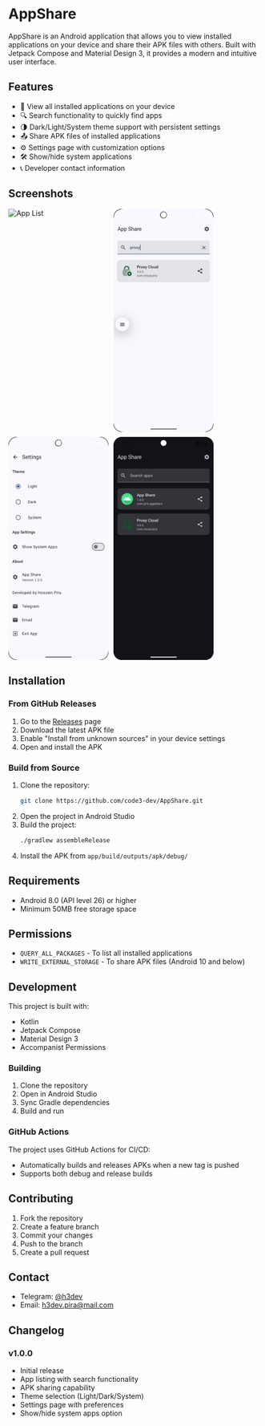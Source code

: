# AppShare

AppShare is an Android application that allows you to view installed applications on your device and share their APK files with others. Built with Jetpack Compose and Material Design 3, it provides a modern and intuitive user interface.

## Features

- 📱 View all installed applications on your device
- 🔍 Search functionality to quickly find apps
- 🌗 Dark/Light/System theme support with persistent settings
- 📤 Share APK files of installed applications
- ⚙️ Settings page with customization options
- 🛠 Show/hide system applications
- 📞 Developer contact information

## Screenshots

<div style="display:flex; flex-wrap:wrap; gap:10px;">
  <img src="screenshots/app_list.png" alt="App List" width="200"/>
  <img src="screenshots/search.png" alt="Search" width="200"/>
  <img src="screenshots/settings.png" alt="Settings" width="200"/>
  <img src="screenshots/dark_mode.png" alt="Dark Mode" width="200"/>
</div>

## Installation

### From GitHub Releases
1. Go to the [Releases](https://github.com/code3-dev/AppShare/releases) page
2. Download the latest APK file
3. Enable "Install from unknown sources" in your device settings
4. Open and install the APK

### Build from Source
1. Clone the repository:
   ```bash
   git clone https://github.com/code3-dev/AppShare.git
   ```
2. Open the project in Android Studio
3. Build the project:
   ```bash
   ./gradlew assembleRelease
   ```
4. Install the APK from `app/build/outputs/apk/debug/`

## Requirements

- Android 8.0 (API level 26) or higher
- Minimum 50MB free storage space

## Permissions

- `QUERY_ALL_PACKAGES` - To list all installed applications
- `WRITE_EXTERNAL_STORAGE` - To share APK files (Android 10 and below)

## Development

This project is built with:
- Kotlin
- Jetpack Compose
- Material Design 3
- Accompanist Permissions

### Building

1. Clone the repository
2. Open in Android Studio
3. Sync Gradle dependencies
4. Build and run

### GitHub Actions

The project uses GitHub Actions for CI/CD:
- Automatically builds and releases APKs when a new tag is pushed
- Supports both debug and release builds

## Contributing

1. Fork the repository
2. Create a feature branch
3. Commit your changes
4. Push to the branch
5. Create a pull request

## Contact

- Telegram: [@h3dev](https://t.me/h3dev)
- Email: [h3dev.pira@mail.com](mailto:h3dev.pira@mail.com)

## Changelog

### v1.0.0
- Initial release
- App listing with search functionality
- APK sharing capability
- Theme selection (Light/Dark/System)
- Settings page with preferences
- Show/hide system apps option